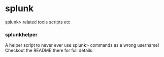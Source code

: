 # splunk
splunk> related tools scripts etc

### splunkhelper

A helper script to never ever use splunk> commands as a wrong username!
Checkout the README there for full details.

